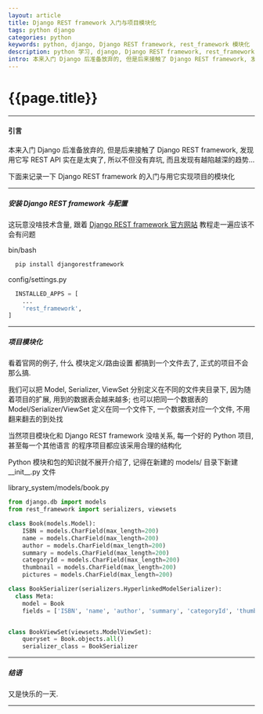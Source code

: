 ```yaml
--- 
layout: article 
title: Django REST framework 入门与项目模块化
tags: python django
categories: python 
keywords: python, django, Django REST framework, rest_framework 模块化
description: python 学习, django, Django REST framework, rest_framework 模块化
intro: 本来入门 Django 后准备放弃的, 但是后来接触了 Django REST framework, 发现用它写 REST API 实在是太爽了, 所以不但没有弃坑, 而且发现有越陷越深的趋势...
---
```


# {{page.title}}

----
#### 引言 ####

本来入门 Django 后准备放弃的, 但是后来接触了 Django REST framework, 发现用它写 REST API 实在是太爽了, 所以不但没有弃坑, 而且发现有越陷越深的趋势...

下面来记录一下 Django REST framework 的入门与用它实现项目的模块化

----
##### 安装 Django REST framework 与配置 #####

这玩意没啥技术含量, 跟着 <a href="https://www.django-rest-framework.org/#installation" target="_blank" title='Django REST framework官网'>Django REST framework 官方网站</a> 教程走一遍应该不会有问题

<abc>bin/bash</abc>
```bash
  pip install djangorestframework
```
<abc>config/settings.py</abc>
```python
  INSTALLED_APPS = [
    ...
    'rest_framework',
]
```
----
##### 项目模块化 #####

看着官网的例子, 什么 模块定义/路由设置 都搞到一个文件去了, 正式的项目不会那么搞.

我们可以把 Model, Serializer, ViewSet 分别定义在不同的文件夹目录下, 因为随着项目的扩展, 
用到的数据表会越来越多; 也可以把同一个数据表的 Model/Serializer/ViewSet 定义在同一个文件下,
一个数据表对应一个文件, 不用翻来翻去的到处找

当然项目模块化和 Django REST framework 没啥关系, 每一个好的 Python 项目, 甚至每一个其他语言
的程序项目都应该采用合理的结构化

Python 模块和包的知识就不展开介绍了, 记得在新建的 models/ 目录下新建 \_\_init\_\_.py 文件

<abc>library_system/models/book.py</abc>

```python
from django.db import models
from rest_framework import serializers, viewsets

class Book(models.Model):
    ISBN = models.CharField(max_length=200)
    name = models.CharField(max_length=200)
    author = models.CharField(max_length=200)
    summary = models.CharField(max_length=200)
    categoryId = models.CharField(max_length=200)
    thumbnail = models.CharField(max_length=200)
    pictures = models.CharField(max_length=200)

class BookSerializer(serializers.HyperlinkedModelSerializer):
  class Meta:
    model = Book
    fields = ['ISBN', 'name', 'author', 'summary', 'categoryId', 'thumbnail', 'pictures' ]


class BookViewSet(viewsets.ModelViewSet):
    queryset = Book.objects.all()
    serializer_class = BookSerializer
```
----



##### 结语 #####
又是快乐的一天.

---